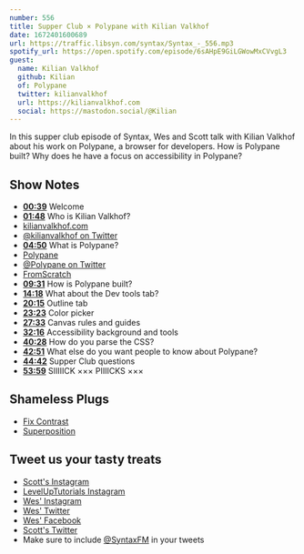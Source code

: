 ```yaml
---
number: 556
title: Supper Club × Polypane with Kilian Valkhof
date: 1672401600689
url: https://traffic.libsyn.com/syntax/Syntax_-_556.mp3
spotify_url: https://open.spotify.com/episode/6sAHpE9GiLGWowMxCVvgL3
guest:
  name: Kilian Valkhof
  github: Kilian
  of: Polypane
  twitter: kilianvalkhof
  url: https://kilianvalkhof.com
  social: https://mastodon.social/@Kilian
---
```


In this supper club episode of Syntax, Wes and Scott talk with Kilian Valkhof about his work on Polypane, a browser for developers. How is Polypane built? Why does he have a focus on accessibility in Polypane?

## Show Notes

- **[00:39](#t=00:39)** Welcome
- **[01:48](#t=01:48)** Who is Kilian Valkhof?
- [kilianvalkhof.com](https://kilianvalkhof.com)
- [@kilianvalkhof on Twitter](https://twitter.com/kilianvalkhof)
- **[04:50](#t=04:50)** What is Polypane?
- [Polypane](https://polypane.app/)
- [@Polypane on Twitter](https://twitter.com/Polypane)
- [FromScratch](https://fromscratch.rocks)
- **[09:31](#t=09:31)** How is Polypane built?
- **[14:18](#t=14:18)** What about the Dev tools tab?
- **[20:15](#t=20:15)** Outline tab
- **[23:23](#t=23:23)** Color picker
- **[27:33](#t=27:33)** Canvas rules and guides
- **[32:16](#t=32:16)** Accessibility background and tools
- **[40:28](#t=40:28)** How do you parse the CSS?
- **[42:51](#t=42:51)** What else do you want people to know about Polypane?
- **[44:42](#t=44:42)** Supper Club questions
- **[53:59](#t=53:59)** SIIIIICK ××× PIIIICKS ×××

## Shameless Plugs

- [Fix Contrast](https://fixa11y.com)
- [Superposition](https://superposition.design)

## Tweet us your tasty treats

- [Scott's Instagram](https://www.instagram.com/stolinski/)
- [LevelUpTutorials Instagram](https://www.instagram.com/LevelUpTutorials/)
- [Wes' Instagram](https://www.instagram.com/wesbos/)
- [Wes' Twitter](https://twitter.com/wesbos)
- [Wes' Facebook](https://www.facebook.com/wesbos.developer)
- [Scott's Twitter](https://twitter.com/stolinski)
- Make sure to include [@SyntaxFM](https://twitter.com/SyntaxFM) in your tweets
